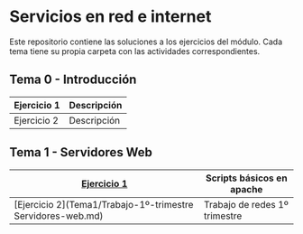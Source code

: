# Servicios en red e internet

Este repositorio contiene las soluciones a los ejercicios del módulo. Cada tema tiene su propia carpeta con las actividades correspondientes.

## Tema 0 - Introducción

| Ejercicio 1 | Descripción  |
|-------------|--------------|
| Ejercicio 2 | Descripción  |

## Tema 1 - Servidores Web

|[Ejercicio 1](Tema1/Trabajando-con-scripts/Practica1.md) | Scripts básicos en apache |
|-------------|--------------|
|[Ejercicio 2](Tema1/Trabajo-1º-trimestre Servidores-web.md) | Trabajo de redes 1º trimestre |

